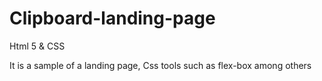 # Clipboard-landing-page
Html 5 &amp; CSS

It is a sample of a landing page, Css tools such as flex-box among others

